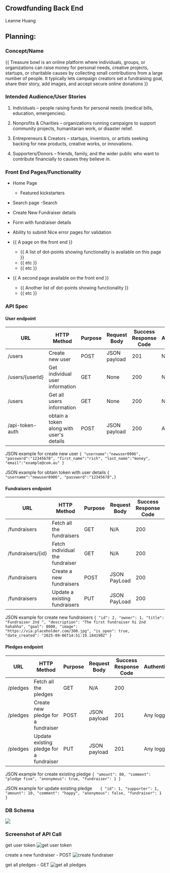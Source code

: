 ## Crowdfunding Back End

Leanne Huang

## Planning:

### Concept/Name

{{ Treasure bowl is an online platform where individuals, groups, or organizations can raise money for personal needs, creative projects, startups, or charitable causes by collecting small contributions from a large number of people. It typically lets campaign creators set a fundraising goal, share their story, add images, and accept secure online donations }}

### Intended Audience/User Stories

1. Individuals – people raising funds for personal needs (medical bills, education, emergencies).

2. Nonprofits & Charities – organizations running campaigns to support community projects, humanitarian work, or disaster relief.

3. Entrepreneurs & Creators – startups, inventors, or artists seeking backing for new products, creative works, or innovations.

4. Supporters/Donors – friends, family, and the wider public who want to contribute financially to causes they believe in.

### Front End Pages/Functionality

- Home Page
  - Featured kickstarters
- Search page
  -Search
- Create New Fundraiser details
- Form with fundraiser details
- Ability to submit
  Nice error pages for validation

- {{ A page on the front end }}
  - {{ A list of dot-points showing functionality is available on this page }}
  - {{ etc }}
  - {{ etc }}
- {{ A second page available on the front end }}
  - {{ Another list of dot-points showing functionality }}
  - {{ etc }}

### API Spec

#### User endpoint

| URL             | HTTP Method                              | Purpose | Request Body | Success Response Code | Authentication/Authorisation |
| --------------- | ---------------------------------------- | ------- | ------------ | --------------------- | ---------------------------- |
| /users          | Create new user                          | POST    | JSON payload | 201                   | None                         |
| /users/{userId} | Get individual user information          | GET     | None         | 200                   | None                         |
| /users          | Get all users information                | GET     | None         | 200                   | None                         |
| /api-token-auth | obtain a token along with user's details | POST    | JSON payload | 200                   | Any registered user          |

JSON example for create new user
`{
	"username":"newuser0906",
	"password":"12345678",
	"first_name":"rich",
	"last_name":"money",
	"email":"example@com.au"
}`

JSON example for obtain token with user details
`{
	"username":"newuser0906",
	"password":"12345678",}
`

#### Fundraisers endpoint

| URL               | HTTP Method                     | Purpose | Request Body | Success Response Code | Authentication/Authorisation |
| ----------------- | ------------------------------- | ------- | ------------ | --------------------- | ---------------------------- |
| /fundraisers      | Fetch all the fundraisers       | GET     | N/A          | 200                   | None                         |
| /fundraisers/{id} | Fetch individual the fundraiser | GET     | N/A          | 200                   | None                         |
| /fundraisers      | Create a new fundraisers        | POST    | JSON PayLoad | 200                   | Any logged in user           |
| /fundraisers      | Update a existing fundraisers   | PUT     | JSON PayLoad | 200                   | Any logged in user           |

JSON example for create new fundraisers
`{
	"id": 2,
	"owner": 1,
	"title": "Fundraiser 2nd ",
	"description": "The first fundraiser hi 2nd hahahha",
	"goal": 8000,
	"image": "https://via.placeholder.com/300.jpg",
	"is_open": true,
	"date_created": "2025-09-06T14:51:19.184190Z"
}`

#### Pledges endpoint

| URL      | HTTP Method                             | Purpose | Request Body | Success Response Code | Authentication/Authorisation |
| -------- | --------------------------------------- | ------- | ------------ | --------------------- | ---------------------------- |
| /pledges | Fetch all the pledges                   | GET     | N/A          | 200                   |                              |
| /pledges | Create new pledge for a fundraiser      | POST    | JSON payload | 201                   | Any logged in user           |
| /pledges | Update existing pledge for a fundraiser | PUT     | JSON payload | 201                   | Any logged in user           |

JSON example for create existing pledge
`{
	"amount": 80,
	"comment": "pledge five",
	"anonymous": true,
	"fundraiser": 1
}`

JSON example for update existing pledge
`	{
		"id": 1,
		"supporter": 1,
		"amount": 10,
		"comment": "happy",
		"anonymous": false,
		"fundraiser": 1
	}`

### DB Schema

![](./database.drawio.svg)

### Screenshot of API Call

get user token
![get user token ](./static/screenshot/api-token-auth.png)

create a new fundraiser - POST
![create fundraiser](./static/screenshot/fundraiser.png)

get all pledges - GET
![get all pledges ](./static/screenshot/get-pledges.png)
